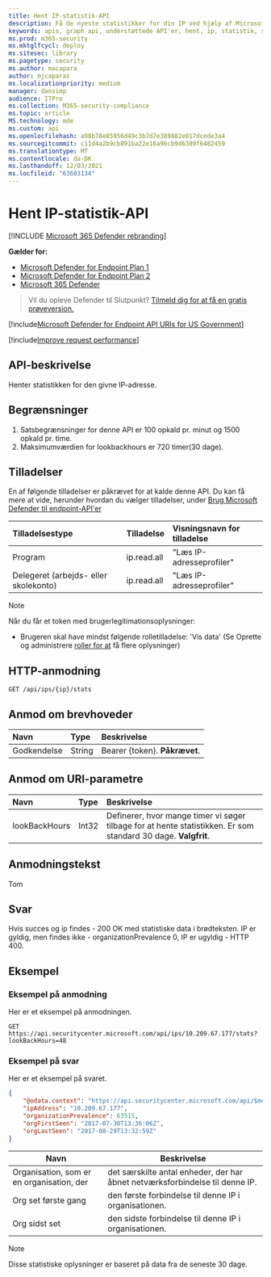 ```yaml
---
title: Hent IP-statistik-API
description: Få de nyeste statistikker for din IP ved hjælp af Microsoft Defender for Endpoint.
keywords: apis, graph api, understøttede API'er, hent, ip, statistik, statistik, statistik
ms.prod: m365-security
ms.mktglfcycl: deploy
ms.sitesec: library
ms.pagetype: security
ms.author: macapara
author: mjcaparas
ms.localizationpriority: medium
manager: dansimp
audience: ITPro
ms.collection: M365-security-compliance
ms.topic: article
MS.technology: mde
ms.custom: api
ms.openlocfilehash: a98b78e85956d49c3b7d7e389882e017dcede3a4
ms.sourcegitcommit: c11d4a2b9cb891ba22e16a96cb9d6389f6482459
ms.translationtype: MT
ms.contentlocale: da-DK
ms.lasthandoff: 12/03/2021
ms.locfileid: "63603134"
---
```

# <a name="get-ip-statistics-api"></a>Hent IP-statistik-API

[!INCLUDE [Microsoft 365 Defender rebranding](../../includes/microsoft-defender.md)]

**Gælder for:**
- [Microsoft Defender for Endpoint Plan 1](https://go.microsoft.com/fwlink/?linkid=2154037)
- [Microsoft Defender for Endpoint Plan 2](https://go.microsoft.com/fwlink/?linkid=2154037)
- [Microsoft 365 Defender](https://go.microsoft.com/fwlink/?linkid=2118804)

> Vil du opleve Defender til Slutpunkt? [Tilmeld dig for at få en gratis prøveversion.](https://signup.microsoft.com/create-account/signup?products=7f379fee-c4f9-4278-b0a1-e4c8c2fcdf7e&ru=https://aka.ms/MDEp2OpenTrial?ocid=docs-wdatp-exposedapis-abovefoldlink)

[!include[Microsoft Defender for Endpoint API URIs for US Government](../../includes/microsoft-defender-api-usgov.md)]

[!include[Improve request performance](../../includes/improve-request-performance.md)]

## <a name="api-description"></a>API-beskrivelse
Henter statistikken for den givne IP-adresse.

## <a name="limitations"></a>Begrænsninger
1. Satsbegrænsninger for denne API er 100 opkald pr. minut og 1500 opkald pr. time.
2. Maksimumværdien for lookbackhours er 720 timer(30 dage).

## <a name="permissions"></a>Tilladelser

En af følgende tilladelser er påkrævet for at kalde denne API. Du kan få mere at vide, herunder hvordan du vælger tilladelser, under [Brug Microsoft Defender til endpoint-API'er](apis-intro.md)

Tilladelsestype|Tilladelse|Visningsnavn for tilladelse
:---|:---|:---
Program|ip.read.all|"Læs IP-adresseprofiler"
Delegeret (arbejds- eller skolekonto)|ip.read.all|"Læs IP-adresseprofiler"

> [!NOTE]
> Når du får et token med brugerlegitimationsoplysninger:
> - Brugeren skal have mindst følgende rolletilladelse: 'Vis data' (Se Oprette og administrere [roller for at](user-roles.md) få flere oplysninger)

## <a name="http-request"></a>HTTP-anmodning

```http
GET /api/ips/{ip}/stats
```

## <a name="request-headers"></a>Anmod om brevhoveder

Navn|Type|Beskrivelse
:---|:---|:---
Godkendelse|String|Bearer {token}. **Påkrævet**.

## <a name="request-uri-parameters"></a>Anmod om URI-parametre

Navn|Type|Beskrivelse
:---|:---|:---
lookBackHours|Int32|Definerer, hvor mange timer vi søger tilbage for at hente statistikken. Er som standard 30 dage. **Valgfrit**.

## <a name="request-body"></a>Anmodningstekst

Tom

## <a name="response"></a>Svar

Hvis succes og ip findes - 200 OK med statistiske data i brødteksten. IP er gyldig, men findes ikke - organizationPrevalence 0, IP er ugyldig - HTTP 400.

## <a name="example"></a>Eksempel

### <a name="request-example"></a>Eksempel på anmodning

Her er et eksempel på anmodningen.

```http
GET https://api.securitycenter.microsoft.com/api/ips/10.209.67.177/stats?lookBackHours=48
```

### <a name="response-example"></a>Eksempel på svar

Her er et eksempel på svaret.

```json
{
    "@odata.context": "https://api.securitycenter.microsoft.com/api/$metadata#microsoft.windowsDefenderATP.api.InOrgIPStats",
    "ipAddress": "10.209.67.177",
    "organizationPrevalence": 63515,
    "orgFirstSeen": "2017-07-30T13:36:06Z",
    "orgLastSeen": "2017-08-29T13:32:59Z"
}
```

|Navn|Beskrivelse|
|---|---|
|Organisation, som er en organisation, der|det særskilte antal enheder, der har åbnet netværksforbindelse til denne IP.|
|Org set første gang|den første forbindelse til denne IP i organisationen.|
|Org sidst set|den sidste forbindelse til denne IP i organisationen.|

> [!NOTE]
> Disse statistiske oplysninger er baseret på data fra de seneste 30 dage.
